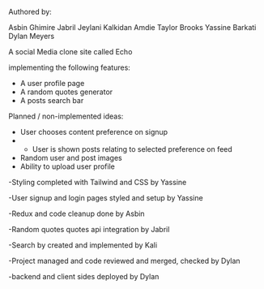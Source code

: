 Authored by: 

Asbin Ghimire
Jabril Jeylani
Kalkidan Amdie
Taylor Brooks
Yassine Barkati
Dylan Meyers

A social Media clone site called Echo

implementing the following features: 
- A user profile page
- A random quotes generator
- A posts search bar

Planned / non-implemented ideas:
- User chooses content preference on signup
- - User is shown posts relating to selected preference on feed
- Random user and post images
- Ability to upload user profile

-Styling completed with Tailwind and CSS by Yassine 

-User signup and login pages styled and setup by Yassine

-Redux and code cleanup done by Asbin

-Random quotes quotes api integration by Jabril

-Search by created and implemented by Kali


-Project managed and code reviewed and merged, checked by Dylan

-backend and client sides deployed by Dylan

